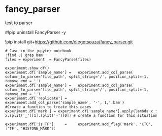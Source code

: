 # fancy_parser
test to parser


#!pip uninstall FancyParser -y


!pip install git+https://github.com/diegotsouza/fancy_parser.git

```python3
# Case in the jupyter notebook
!find .| grep bam  
files = experiment  = FancyParse(files)

experiment.show_df()
experiment.df['sample_name'] =   experiment.add_col_parse( column_to_parse='file_path', split_string='/', position_split=-1, remove_end = '')
experiment.df['sample_name'] =   experiment.add_col_parse( column_to_parse='file_path', split_string='/', position_split=-1, remove_end = '')
experiment.df['replicate'] =     experiment.add_col_parse('sample_name', '-', 1,'.bam')
#Create a function to treate this cases
experiment.df['mark'] = experiment.df['sample_name'].apply(lambda x : x.split('_')[1].split('-')[0]) # create a function for this situation

experiment.df['is_TF']     =     experiment.add_flag('mark', 'CTC', ['TF', 'HISTONE_MARK'])


```
